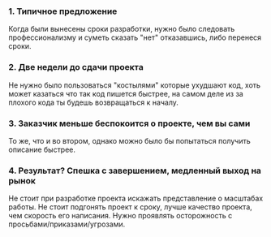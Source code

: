 ### 1. Типичное предложение
Когда были вынесены сроки разработки, нужно было следовать профессионализму и суметь сказать "нет" отказавшись, либо перенеся сроки.
### 2. Две недели до сдачи проекта
Не нужно было пользоваться "костылями" которые ухудшают код, хоть может казаться что так код пишется быстрее, на самом деле из за плохого кода ты будешь возвращаться к началу.
### 3. Заказчик меньше беспокоится о проекте, чем вы сами
То же, что и во втором, однако можно было бы попытаться получить описание быстрее.
### 4. Результат? Спешка с завершением, медленный выход на рынок
Не стоит при разработке проекта искажать представление о масштабах работы. Не стоит подгонять проект к сроку, лучше качество проекта, чем скорость его написания. Нужно проявлять осторожность с просьбами/приказами/угрозами.
